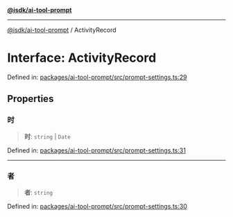 [**@isdk/ai-tool-prompt**](../README.md)

***

[@isdk/ai-tool-prompt](../globals.md) / ActivityRecord

# Interface: ActivityRecord

Defined in: [packages/ai-tool-prompt/src/prompt-settings.ts:29](https://github.com/isdk/ai-tool-prompt.js/blob/70ce94702eed9d85cca3f3ee34932e2e7327d2ba/src/prompt-settings.ts#L29)

## Properties

### 时

> **时**: `string` \| `Date`

Defined in: [packages/ai-tool-prompt/src/prompt-settings.ts:31](https://github.com/isdk/ai-tool-prompt.js/blob/70ce94702eed9d85cca3f3ee34932e2e7327d2ba/src/prompt-settings.ts#L31)

***

### 者

> **者**: `string`

Defined in: [packages/ai-tool-prompt/src/prompt-settings.ts:30](https://github.com/isdk/ai-tool-prompt.js/blob/70ce94702eed9d85cca3f3ee34932e2e7327d2ba/src/prompt-settings.ts#L30)

